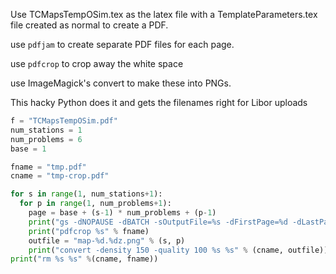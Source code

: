 Use TCMapsTempOSim.tex as the latex file with a TemplateParameters.tex
file created as normal to create a PDF.

use `pdfjam` to create separate PDF files for each page.

use `pdfcrop` to crop away the white space

use ImageMagick's convert to make these into PNGs.

This hacky Python does it and gets the filenames right for Libor uploads

~~~Python
f = "TCMapsTempOSim.pdf"
num_stations = 1
num_problems = 6
base = 1

fname = "tmp.pdf"
cname = "tmp-crop.pdf"

for s in range(1, num_stations+1):
  for p in range(1, num_problems+1):
    page = base + (s-1) * num_problems + (p-1)
    print("gs -dNOPAUSE -dBATCH -sOutputFile=%s -dFirstPage=%d -dLastPage=%d -sDEVICE=pdfwrite %s" % (fname, page, page, f))
    print("pdfcrop %s" % fname)
    outfile = "map-%d.%dz.png" % (s, p)
    print("convert -density 150 -quality 100 %s %s" % (cname, outfile))
print("rm %s %s" %(cname, fname))
~~~

